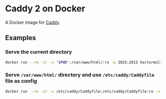 # Caddy 2 on Docker

A Docker image for [Caddy](https://caddyserver.com).

## Examples

### Serve the current directory

```sh
docker run --rm -it -v "$PWD":/var/www/html/:ro -p 2015:2015 hectormolinero/caddy2:latest
```

### Serve `/var/www/html/` directory and use `/etc/caddy/Caddyfile` file as config

```sh
docker run --rm -it -v /etc/caddy/Caddyfile:/etc/caddy/Caddyfile:ro -v /var/www/html/:/var/www/html/:ro -p 2015:2015 hectormolinero/caddy2:latest
```
